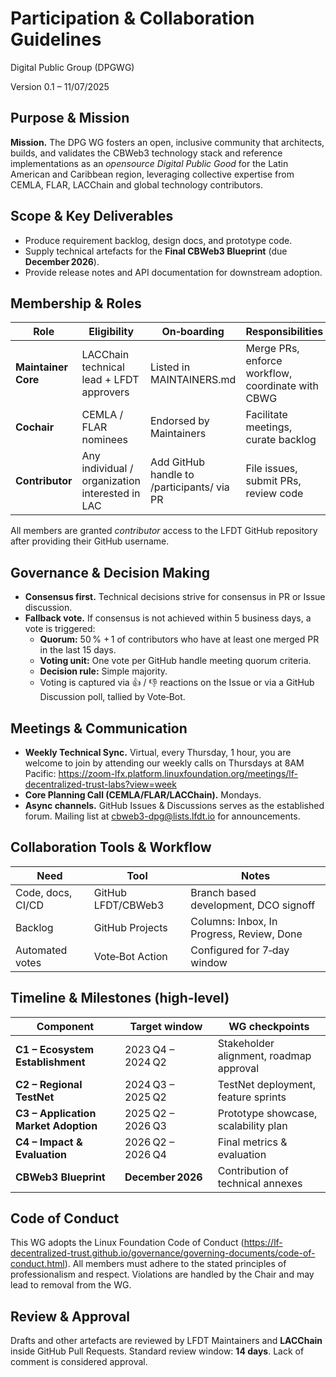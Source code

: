 # Participation & Collaboration Guidelines

Digital Public Group (DPGWG)

Version 0.1 – 11/07/2025

## Purpose & Mission

**Mission.** The DPG WG fosters an open, inclusive community that architects, builds, and validates the CBWeb3 technology stack and reference implementations as an _opensource Digital Public Good_ for the Latin American and Caribbean region, leveraging collective expertise from CEMLA, FLAR, LACChain and global technology contributors.

## Scope & Key Deliverables

- Produce requirement backlog, design docs, and prototype code.
- Supply technical artefacts for the **Final CBWeb3 Blueprint** (due **December 2026**).
- Provide release notes and API documentation for downstream adoption.

## Membership & Roles

| **Role** | **Eligibility** | **On‑boarding** | **Responsibilities** |
| --- | --- | --- | --- |
| **Maintainer Core** | LACChain technical lead + LFDT approvers | Listed in MAINTAINERS.md | Merge PRs, enforce workflow, coordinate with CBWG |
| **Cochair** | CEMLA / FLAR nominees | Endorsed by Maintainers | Facilitate meetings, curate backlog |
| **Contributor** | Any individual / organization interested in LAC | Add GitHub handle to /participants/ via PR | File issues, submit PRs, review code |

All members are granted _contributor_ access to the LFDT GitHub repository after providing their GitHub username.

## Governance & Decision Making

- **Consensus first.** Technical decisions strive for consensus in PR or Issue discussion.
- **Fallback vote.** If consensus is not achieved within 5 business days, a vote is triggered:
  - **Quorum:** 50 % + 1 of contributors who have at least one merged PR in the last 15 days.
  - **Voting unit:** One vote per GitHub handle meeting quorum criteria.
  - **Decision rule:** Simple majority.
  - Voting is captured via 👍 / 👎 reactions on the Issue or via a GitHub Discussion poll, tallied by Vote‑Bot.

## Meetings & Communication

- **Weekly Technical Sync.** Virtual, every Thursday, 1 hour, you are welcome to join by attending our weekly calls on Thursdays at 8AM Pacific: <https://zoom-lfx.platform.linuxfoundation.org/meetings/lf-decentralized-trust-labs?view=week>
- **Core Planning Call (CEMLA/FLAR/LACChain).** Mondays.
- **Async channels.** GitHub Issues & Discussions serves as the established forum. Mailing list at <cbweb3-dpg@lists.lfdt.io> for announcements.

## Collaboration Tools & Workflow

| **Need** | **Tool** | **Notes** |
| --- | --- | --- |
| Code, docs, CI/CD | GitHub LFDT/CBWeb3 | Branch based development, DCO signoff |
| Backlog | GitHub Projects | Columns: Inbox, In Progress, Review, Done |
| Automated votes | Vote‑Bot Action | Configured for 7‑day window |

## Timeline & Milestones (high-level)

| **Component** | **Target window** | **WG checkpoints** |
| --- | --- | --- |
| **C1 – Ecosystem Establishment** | 2023 Q4 – 2024 Q2 | Stakeholder alignment, roadmap approval |
| **C2 – Regional TestNet** | 2024 Q3 – 2025 Q2 | TestNet deployment, feature sprints |
| **C3 – Application Market Adoption** | 2025 Q2 – 2026 Q3 | Prototype showcase, scalability plan |
| **C4 – Impact & Evaluation** | 2026 Q2 – 2026 Q4 | Final metrics & evaluation |
| **CBWeb3 Blueprint** | **December 2026** | Contribution of technical annexes |

## Code of Conduct

This WG adopts the Linux Foundation Code of Conduct (<https://lf-decentralized-trust.github.io/governance/governing-documents/code-of-conduct.html>). All members must adhere to the stated principles of professionalism and respect. Violations are handled by the Chair and may lead to removal from the WG.

## Review & Approval

Drafts and other artefacts are reviewed by LFDT Maintainers and **LACChain** inside GitHub Pull Requests. Standard review window: **14 days**. Lack of comment is considered approval.
